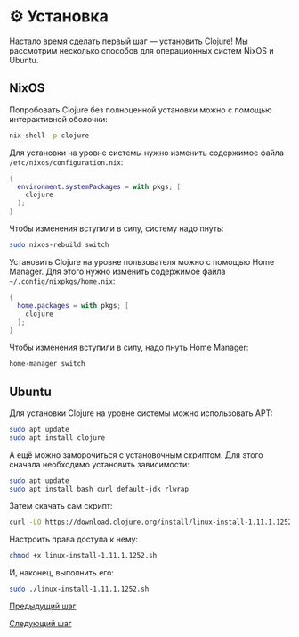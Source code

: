 # :gear: Установка

Настало время сделать первый шаг &mdash; установить Clojure!
Мы рассмотрим несколько способов для операционных систем NixOS и Ubuntu.

## NixOS

Попробовать Clojure без полноценной установки можно с помощью интерактивной оболочки:

``` bash
nix-shell -p clojure
```

Для установки на уровне системы нужно изменить содержимое файла `/etc/nixos/configuration.nix`:

``` nix
{
  environment.systemPackages = with pkgs; [
    clojure
  ];
}
```

Чтобы изменения вступили в силу, систему надо пнуть:

``` bash
sudo nixos-rebuild switch
```

Установить Clojure на уровне пользователя можно с помощью Home Manager.
Для этого нужно изменить содержимое файла `~/.config/nixpkgs/home.nix`:

``` nix
{
  home.packages = with pkgs; [
    clojure
  ];
}
```

Чтобы изменения вступили в силу, надо пнуть Home Manager:

``` bash
home-manager switch
```

## Ubuntu

Для установки Clojure на уровне системы можно использовать APT:

``` bash
sudo apt update
sudo apt install clojure
```

А ещё можно заморочиться с установочным скриптом.
Для этого сначала необходимо установить зависимости:

``` bash
sudo apt update
sudo apt install bash curl default-jdk rlwrap
```

Затем скачать сам скрипт:

``` bash
curl -LO https://download.clojure.org/install/linux-install-1.11.1.1252.sh
```

Настроить права доступа к нему:

``` bash
chmod +x linux-install-1.11.1.1252.sh
```

И, наконец, выполнить его:

``` bash
sudo ./linux-install-1.11.1.1252.sh
```

[Предыдущий шаг](motivation.md)

[Следующий шаг](environment.md)
